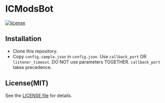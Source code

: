 # ICModsBot
[![license](https://img.shields.io/github/license/Wolf-Team/ICModsBot?logo=github&style=flat-square)](https://github.com/Wolf-Team/ICModsBot)

## Installation
* Clone this repository.
* Copy `config.sample.json` in `config.json`.
Use `callback_port` OR `listener_timeout`. DO NOT use parameters TOGETHER. `callback_port` takes precedence.

## License(MIT)
See the [LICENSE file](https://github.com/Wolf-Team/ICModsBot/blob/main/LICENSE) for details.